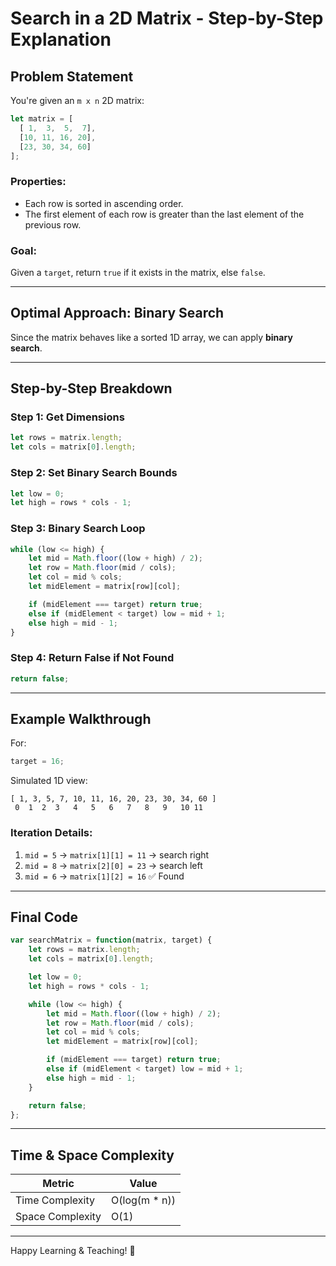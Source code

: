 # Search in a 2D Matrix - Step-by-Step Explanation

## Problem Statement
You're given an `m x n` 2D matrix:

```js
let matrix = [
  [ 1,  3,  5,  7],
  [10, 11, 16, 20],
  [23, 30, 34, 60]
];
```

### Properties:
- Each row is sorted in ascending order.
- The first element of each row is greater than the last element of the previous row.

### Goal:
Given a `target`, return `true` if it exists in the matrix, else `false`.

---

## Optimal Approach: Binary Search
Since the matrix behaves like a sorted 1D array, we can apply **binary search**.

---

## Step-by-Step Breakdown

### Step 1: Get Dimensions
```js
let rows = matrix.length;
let cols = matrix[0].length;
```

### Step 2: Set Binary Search Bounds
```js
let low = 0;
let high = rows * cols - 1;
```

### Step 3: Binary Search Loop
```js
while (low <= high) {
    let mid = Math.floor((low + high) / 2);
    let row = Math.floor(mid / cols);
    let col = mid % cols;
    let midElement = matrix[row][col];

    if (midElement === target) return true;
    else if (midElement < target) low = mid + 1;
    else high = mid - 1;
}
```

### Step 4: Return False if Not Found
```js
return false;
```

---

## Example Walkthrough

For:
```js
target = 16;
```

Simulated 1D view:
```
[ 1, 3, 5, 7, 10, 11, 16, 20, 23, 30, 34, 60 ]
 0  1  2  3   4   5   6   7   8   9   10 11
```

### Iteration Details:
1. `mid = 5` → `matrix[1][1] = 11` → search right
2. `mid = 8` → `matrix[2][0] = 23` → search left
3. `mid = 6` → `matrix[1][2] = 16` ✅ Found

---

## Final Code
```js
var searchMatrix = function(matrix, target) {
    let rows = matrix.length;
    let cols = matrix[0].length;

    let low = 0;
    let high = rows * cols - 1;

    while (low <= high) {
        let mid = Math.floor((low + high) / 2);
        let row = Math.floor(mid / cols);
        let col = mid % cols;
        let midElement = matrix[row][col];

        if (midElement === target) return true;
        else if (midElement < target) low = mid + 1;
        else high = mid - 1;
    }

    return false;
};
```

---

## Time & Space Complexity
| Metric | Value |
|--------|--------|
| Time Complexity | O(log(m * n)) |
| Space Complexity | O(1) |

---

Happy Learning & Teaching! 🚀

